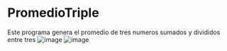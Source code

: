 # PromedioTriple
Este programa genera el promedio de tres numeros sumados y divididos entre tres
![image](https://github.com/user-attachments/assets/921e518e-79ce-4867-ab92-27fb7b499d49)
![image](https://github.com/user-attachments/assets/598c127d-9adc-4214-bdd6-5137c1055f8b)
